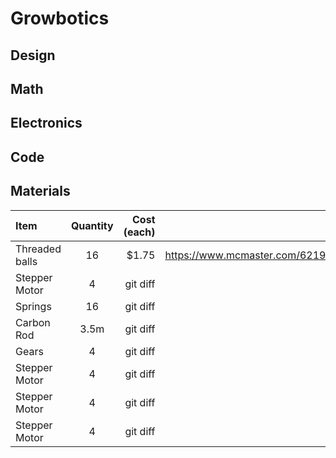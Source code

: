 # Growbotics

## Design

## Math

## Electronics

## Code

## Materials
| Item         | Quantity       | Cost (each)          | Link |
| :---         |     :---:      |          ---: | ---: |
| Threaded balls   | 16     | $1.75    |    https://www.mcmaster.com/62195K13/  |
| Stepper Motor     | 4       | git diff      |      |
| Springs    | 16       | git diff      |      |
| Carbon Rod     | 3.5m       | git diff      |      |
| Gears     | 4       | git diff      |      |
| Stepper Motor     | 4       | git diff      |      |
| Stepper Motor     | 4       | git diff      |      |
| Stepper Motor     | 4       | git diff      |      |
